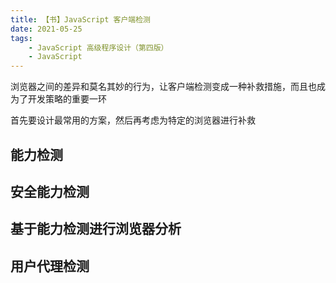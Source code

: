 ```yaml
---
title: 【书】JavaScript 客户端检测
date: 2021-05-25
tags:
    - JavaScript 高级程序设计（第四版）
    - JavaScript
---
```


浏览器之间的差异和莫名其妙的行为，让客户端检测变成一种补救措施，而且也成为了开发策略的重要一环

首先要设计最常用的方案，然后再考虑为特定的浏览器进行补救

## 能力检测

## 安全能力检测

## 基于能力检测进行浏览器分析

## 用户代理检测


